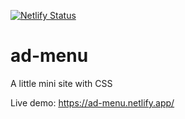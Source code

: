 [![Netlify Status](https://api.netlify.com/api/v1/badges/18788e2e-ba29-4fac-a0fc-01ff270ed646/deploy-status)](https://app.netlify.com/sites/ad-menu/deploys)

# ad-menu
A little mini site with CSS

Live demo: https://ad-menu.netlify.app/
